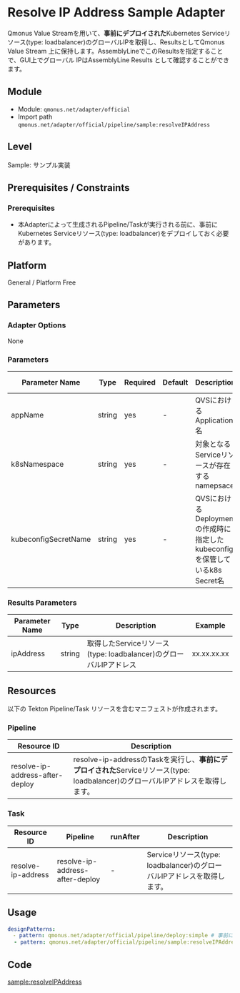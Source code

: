 # Resolve IP Address Sample Adapter
Qmonus Value Streamを用いて、**事前にデプロイされた**Kubernetes Serviceリソース(type: loadbalancer)のグローバルIPを取得し、ResultsとしてQmonus Value Stream 上に保持します。AssemblyLineでこのResultsを指定することで、GUI上でグローバル IPはAssemblyLine Results として確認することができます。

## Module
- Module: `qmonus.net/adapter/official`
- Import path `qmonus.net/adapter/official/pipeline/sample:resolveIPAddress`

## Level
Sample: サンプル実装

## Prerequisites / Constraints

### Prerequisites
* 本Adapterによって生成されるPipeline/Taskが実行される前に、事前にKubernetes Serviceリソース(type: loadbalancer)をデプロイしておく必要があります。

## Platform
General / Platform Free

## Parameters

### Adapter Options
None

### Parameters
| Parameter Name | Type | Required | Default | Description | Example | Auto Binding |
| --- | --- | --- | --- | --- | --- | --- |
| appName | string | yes | - | QVSにおけるApplication名 | nginx | yes | 
| k8sNamespace | string | yes | - | 対象となるServiceリソースが存在するnamepsace | | yes | 
| kubeconfigSecretName | string | yes | - | QVSにおけるDeploymentの作成時に指定したkubeconfigを保管しているk8s Secret名 | | yes |

### Results Parameters
| Parameter Name | Type | Description | Example |
| --- | --- | --- | --- |
| ipAddress  | string | 取得したServiceリソース(type: loadbalancer)のグローバルIPアドレス | xx.xx.xx.xx |

## Resources
以下の Tekton Pipeline/Task リソースを含むマニフェストが作成されます。

### Pipeline
| Resource ID | Description |
| --- | --- |
| resolve-ip-address-after-deploy  | resolve-ip-addressのTaskを実行し、**事前にデプロイされた**Serviceリソース(type: loadbalancer)のグローバルIPアドレスを取得します。 |

### Task
| Resource ID | Pipeline | runAfter | Description |
| --- | --- | --- | --- |
| resolve-ip-address | resolve-ip-address-after-deploy | - | Serviceリソース(type: loadbalancer)のグローバルIPアドレスを取得します。 |

## Usage
``` yaml
designPatterns: 
　- pattern: qmonus.net/adapter/official/pipeline/deploy:simple # 事前にServiceリソースをデプロイするためのCI/CD Adpterを共に宣言することで、本Adapterが機能する
  - pattern: qmonus.net/adapter/official/pipeline/sample:resolveIPAddress
```

## Code
[sample:resolveIPAddress](../../pipeline/sample/resolveIPAddress.cue)
